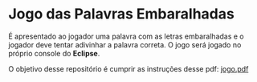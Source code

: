 # Jogo das Palavras Embaralhadas
É apresentado ao jogador uma palavra com as letras embaralhadas e o jogador deve
tentar adivinhar a palavra correta.
O jogo será jogado no próprio console do **Eclipse**.

O objetivo desse repositório é cumprir as instruções desse pdf:
[jogo.pdf](https://github.com/user-attachments/files/17194629/jogo.pdf)
